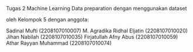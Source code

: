 Tugas 2 Machine Learning Data preparation dengan menggunakan dataset 

oleh Kelompok 5 dengan anggota:

Sadinal Mufti (2208107010007)
M. Agradika Ridhal Eljatin (2208107010020)
Jihan Nabilah (2208107010035)
Firjatullah Afny Abus (2208107010059)
Athar Rayyan Muhammad (2208107010074)
